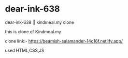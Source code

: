 # dear-ink-638
dear-ink-638 || kindmeal.my clone

this is clone of Kindmeal.my

clone link:- https://beamish-salamander-14c16f.netlify.app/


used
HTML,CSS,JS
